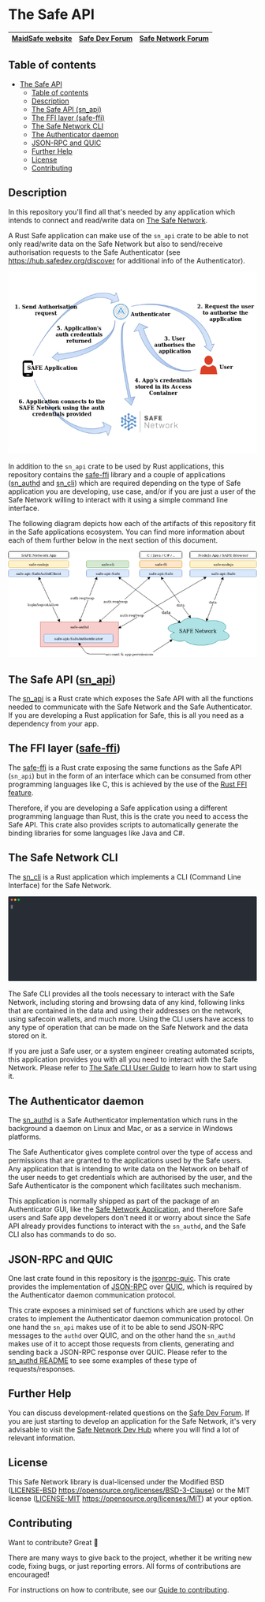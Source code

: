 # The Safe API

| [MaidSafe website](https://maidsafe.net) | [Safe Dev Forum](https://forum.safedev.org) | [Safe Network Forum](https://safenetforum.org) |
|:----------------------------------------:|:-------------------------------------------:|:----------------------------------------------:|

## Table of contents

- [The Safe API](#the-safe-api)
  - [Table of contents](#table-of-contents)
  - [Description](#description)
  - [The Safe API (sn_api)](#the-safe-api-sn_api)
  - [The FFI layer (safe-ffi)](#the-ffi-layer-safe-ffi)
  - [The Safe Network CLI](#the-safe-network-cli)
  - [The Authenticator daemon](#the-authenticator-daemon)
  - [JSON-RPC and QUIC](#json-rpc-and-quic)
  - [Further Help](#further-help)
  - [License](#license)
  - [Contributing](#contributing)

## Description

In this repository you'll find all that's needed by any application which intends to connect and read/write data on [The Safe Network](https://safenetwork.tech).

A Rust Safe application can make use of the `sn_api` crate to be able to not only read/write data on the Safe Network but also to send/receive authorisation requests to the Safe Authenticator (see https://hub.safedev.org/discover for additional info of the Authenticator).

![Safe app authorisation flow](misc/auth-flow-diagram.png)

In addition to the `sn_api` crate to be used by Rust applications, this repository contains the [safe-ffi](safe-ffi) library and a couple of applications ([sn_authd](sn_authd) and [sn_cli](sn_cli)) which are required depending on the type of Safe application you are developing, use case, and/or if you are just a user of the Safe Network willing to interact with it using a simple command line interface.

The following diagram depicts how each of the artifacts of this repository fit in the Safe applications ecosystem. You can find more information about each of them further below in the next section of this document.

![Safe API ecosystem](misc/safe-api-ecosystem.png)

## The Safe API ([sn_api](sn_api))

The [sn_api](sn_api) is a Rust crate which exposes the Safe API with all the functions needed to communicate with the Safe Network and the Safe Authenticator. If you are developing a Rust application for Safe, this is all you need as a dependency from your app.

## The FFI layer ([safe-ffi](safe-ffi))

The [safe-ffi](safe-ffi) is a Rust crate exposing the same functions as the Safe API (`sn_api`) but in the form of an interface which can be consumed from other programming languages like C, this is achieved by the use of the [Rust FFI feature](https://doc.rust-lang.org/book/ch19-01-unsafe-rust.html#using-extern-functions-to-call-external-code).

Therefore, if you are developing a Safe application using a different programming language than Rust, this is the crate you need to access the Safe API. This crate also provides scripts to automatically generate the binding libraries for some languages like Java and C#.

## The Safe Network CLI

The [sn_cli](sn_cli) is a Rust application which implements a CLI (Command Line Interface) for the Safe Network.

![Safe CLI](misc/safe-cli-animation.svg)

The Safe CLI provides all the tools necessary to interact with the Safe Network, including storing and browsing data of any kind, following links that are contained in the data and using their addresses on the network, using safecoin wallets, and much more. Using the CLI users have access to any type of operation that can be made on the Safe Network and the data stored on it.

If you are just a Safe user, or a system engineer creating automated scripts, this application provides you with all you need to interact with the Safe Network. Please refer to [The Safe CLI User Guide](sn_cli/README.md) to learn how to start using it.

## The Authenticator daemon

The [sn_authd](sn_authd) is a Safe Authenticator implementation which runs in the background a daemon on Linux and Mac, or as a service in Windows platforms.

The Safe Authenticator gives complete control over the type of access and permissions that are granted to the applications used by the Safe users. Any application that is intending to write data on the Network on behalf of the user needs to get credentials which are authorised by the user, and the Safe Authenticator is the component which facilitates such mechanism.

This application is normally shipped as part of the package of an Authenticator GUI, like the [Safe Network Application](), and therefore Safe users and Safe app developers don't need it or worry about since the Safe API already provides functions to interact with the `sn_authd`, and the Safe CLI also has commands to do so.

## JSON-RPC and QUIC

One last crate found in this repository is the [jsonrpc-quic](jsonrpc-quic). This crate provides the implementation of [JSON-RPC](https://www.jsonrpc.org/) over [QUIC](https://en.wikipedia.org/wiki/QUIC), which is required by the Authenticator daemon communication protocol.

This crate exposes a minimised set of functions which are used by other crates to implement the Authenticator daemon communication protocol. On one hand the `sn_api` makes use of it to be able to send JSON-RPC messages to the `authd` over QUIC, and on the other hand the `sn_authd` makes use of it to accept those requests from clients, generating and sending back a JSON-RPC response over QUIC. Please refer to the [sn_authd README](sn_authd/README.md) to see some examples of these type of requests/responses.

## Further Help

You can discuss development-related questions on the [Safe Dev Forum](https://forum.safedev.org/).
If you are just starting to develop an application for the Safe Network, it's very advisable to visit the [Safe Network Dev Hub](https://hub.safedev.org) where you will find a lot of relevant information.

## License

This Safe Network library is dual-licensed under the Modified BSD ([LICENSE-BSD](LICENSE-BSD) https://opensource.org/licenses/BSD-3-Clause) or the MIT license ([LICENSE-MIT](LICENSE-MIT) https://opensource.org/licenses/MIT) at your option.

## Contributing

Want to contribute? Great :tada:

There are many ways to give back to the project, whether it be writing new code, fixing bugs, or just reporting errors. All forms of contributions are encouraged!

For instructions on how to contribute, see our [Guide to contributing](https://github.com/maidsafe/QA/blob/master/CONTRIBUTING.md).
